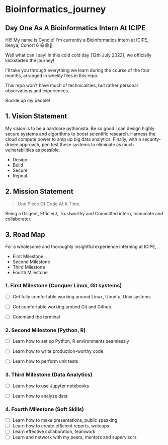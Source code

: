 # Bioinformatics_journey
## Day One As A Bioinformatics Intern At ICIPE


HI!! My name is Cyndie! I'm currently a Bioinformatics intern at ICIPE, Kenya, Cohort 6 😃😃🥳


Well what can I say! In this cold cold day (12th July 2022), we officially kickstarted the journey!


I'll take you through everything we learn during the course of the four months, arranged in weekly files in this repo.


This repo won't have much of technicalities, but rather personal observations and experiences.


Buckle up my people!

## 1. Vision Statement
My vision is to be a hardcore pythonista. Be so good I can design highly secure systems and algorithms to boost scientific research. Harness the           cloud compute power to amp up big data analytics. Finally, with a security-driven approach, pen test these systems to eliminate as much           vulnerabilities as possible.

- Design
- Build
- Secure
- Repeat.


## 2. Mission Statement

> One Piece Of Code At A Time.


Being a Diligent, Efficient, Trustworthy and Committed intern, teammate and collaborator. 


## 3. Road Map
For a wholesome and thoroughly insightful experience interning at ICIPE, 


- First Milestone
- Second Milestone
- Third Milestone
- Fourth Milestone


### 1. First Milestone (Conquer Linux, Git systems)
- [ ] Get fully comfortable working around Linux, Ubuntu, Unix systems
- [ ] Get comfortable working around Git and Github.
- [ ] Command the terminal


### 2. Second Milestone (Python, R)
- [ ] Learn how to set up Python, R environments seamlessly
- [ ] Learn how to write production-worthy code
- [ ] Learn how to perform unit tests
     

### 3. Third Milestone (Data Analytics)
- [ ] Learn how to use Jupyter notebooks
- [ ] Learn how to analyze data


### 4. Fourth Milestone (Soft Skills)
- [ ] Learn how to make presentations, public speaking
- [ ] Learn how to create efficient reports, writeups
- [ ] Learn effective collaboration, teamwork
- [ ] Learn and network with my peers, mentors and supervisors
